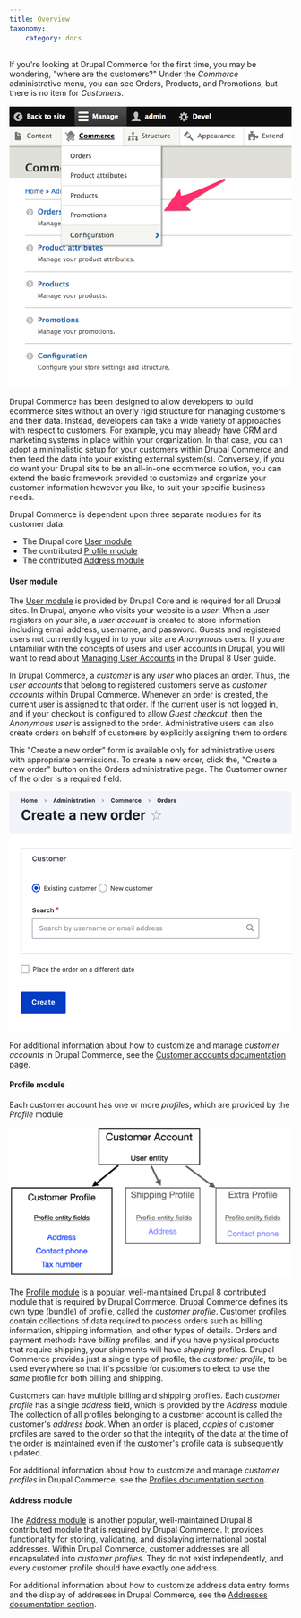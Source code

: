 ```yaml
---
title: Overview
taxonomy:
    category: docs
---
```


If you're looking at Drupal Commerce for the first time, you may be wondering, "where are the customers?" Under the *Commerce* administrative menu, you can see Orders, Products, and Promotions, but there is no item for *Customers*.

![Commerce administrative menu](../images/overview-1.png)

Drupal Commerce has been designed to allow developers to build ecommerce sites without an overly rigid structure for managing customers and their data. Instead, developers can take a wide variety of approaches with respect to customers. For example, you may already have CRM and marketing systems in place within your organization. In that case, you can adopt a minimalistic setup for your customers within Drupal Commerce and then feed the data into your existing external system(s). Conversely, if you do want your Drupal site to be an all-in-one ecommerce solution, you can extend the basic framework provided to customize and organize your customer information however you like, to suit your specific business needs.

Drupal Commerce is dependent upon three separate modules for its customer data:
- The Drupal core [User module](#user-module)
- The contributed [Profile module](#profile-module)
- The contributed [Address module](#address-module)

#### User module
The [User module] is provided by Drupal Core and is required for all Drupal sites. In Drupal, anyone who visits your website is a *user*. When a user registers on your site, a *user account* is created to store information including email address, username, and password. Guests and registered users not currrently logged in to your site are *Anonymous* users. If you are unfamiliar with the concepts of users and user accounts in Drupal, you will want to read about [Managing User Accounts] in the Drupal 8 User guide.

In Drupal Commerce, a *customer* is any *user* who places an order. Thus, the *user accounts* that belong to registered customers serve as *customer accounts* within Drupal Commerce. Whenever an order is created, the current user is assigned to that order. If the current user is not logged in, and if your checkout is configured to allow *Guest checkout*, then the *Anonymous user* is assigned to the order. Administrative users can also create orders on behalf of customers by explicitly assigning them to orders.

This "Create a new order" form is available only for administrative users with appropriate permissions. To create a new order, click the, "Create a new order" button on the Orders administrative page. The Customer owner of the order is a required field.

![Create order admin page](../images/overview-3.png)


For additional information about how to customize and manage *customer accounts* in Drupal Commerce, see the [Customer accounts documentation page](../04.customer-accounts).

#### Profile module
 Each customer account has one or more *profiles*, which are provided by the *Profile* module.

![Data model for Customer accounts and Profiles](../images/overview-4.png)

The [Profile module] is a popular, well-maintained Drupal 8 contributed module that is required by Drupal Commerce. Drupal Commerce defines its own type (bundle) of profile, called the *customer profile*. Customer profiles contain collections of data required to process orders such as billing information, shipping information, and other types of details. Orders and payment methods have *billing* profiles, and if you have physical products that require shipping, your shipments will have *shipping* profiles. Drupal Commerce provides just a single type of profile, the *customer profile*, to be used everywhere so that it's possible for customers to elect to use the *same* profile for both billing and shipping.

Customers can have multiple billing and shipping profiles. Each *customer profile* has a single *address* field, which is provided by the *Address* module. The collection of all profiles belonging to a customer account is called the customer's *address book*. When an order is placed, *copies* of customer profiles are saved to the order so that the integrity of the data at the time of the order is maintained even if the customer's profile data is subsequently updated.

For additional information about how to customize and manage *customer profiles* in Drupal Commerce, see the [Profiles documentation section](../03.profiles).

#### Address module
The [Address module] is another popular, well-maintained Drupal 8 contributed module that is required by Drupal Commerce. It provides functionality for storing, validating, and displaying international postal addresses. Within Drupal Commerce, customer addresses are all encapsulated into *customer profiles*. They do not exist independently, and every customer profile should have exactly one address.

For additional information about how to customize address data entry forms and the display of addresses in Drupal Commerce, see the [Addresses documentation section](../02.addresses).

[User module]: https://www.drupal.org/docs/8/core/modules/user
[Profile module]: https://www.drupal.org/project/profile
[Address module]: https://www.drupal.org/project/address
[Managing User Accounts]: https://www.drupal.org/docs/user_guide/en/user-chapter.html

